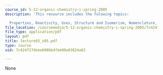 ```yaml
---
course_id: 5-12-organic-chemistry-i-spring-2005
description: 'This resource includes the folowing topics:

  Properties, Reactivity, Uses, Structure and Isomerism, Nomenclature, and Stereochemistry.'
file_location: /coursemedia/5-12-organic-chemistry-i-spring-2005/7c424727deee608bbdfee09a83824a02_lecture03_s05.pdf
file_type: application/pdf
layout: pdf
title: lecture03_s05.pdf
type: course
uid: 7c424727deee608bbdfee09a83824a02

---
```

None